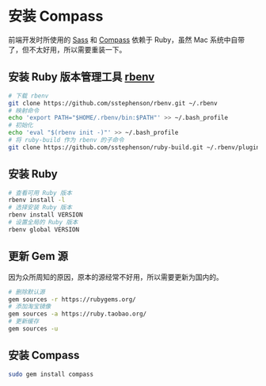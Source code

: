 # 安装 Compass

前端开发时所使用的 [Sass](http://sass-lang.com/) 和 [Compass](http://compass-style.org/) 依赖于 Ruby，虽然 Mac 系统中自带了，但不太好用，所以需要重装一下。

## 安装 Ruby 版本管理工具 [rbenv](https://github.com/rbenv/rbenv)

```sh
# 下载 rbenv
git clone https://github.com/sstephenson/rbenv.git ~/.rbenv
# 映射命令
echo 'export PATH="$HOME/.rbenv/bin:$PATH"' >> ~/.bash_profile
# 初始化
echo 'eval "$(rbenv init -)"' >> ~/.bash_profile
# 将 ruby-build 作为 rbenv 的子命令
git clone https://github.com/sstephenson/ruby-build.git ~/.rbenv/plugins/ruby-build
```

## 安装 Ruby

```sh
# 查看可用 Ruby 版本
rbenv install -l
# 选择安装 Ruby 版本
rbenv install VERSION
# 设置全局的 Ruby 版本
rbenv global VERSION
```

## 更新 Gem 源

因为众所周知的原因，原本的源经常不好用，所以需要更新为国内的。

```sh
# 删除默认源
gem sources -r https://rubygems.org/
# 添加淘宝镜像
gem sources -a https://ruby.taobao.org/
# 更新缓存
gem sources -u
```

## 安装 Compass

```sh
sudo gem install compass
```
